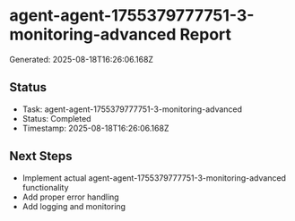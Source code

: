 # agent-agent-1755379777751-3-monitoring-advanced Report

Generated: 2025-08-18T16:26:06.168Z

## Status
- Task: agent-agent-1755379777751-3-monitoring-advanced
- Status: Completed
- Timestamp: 2025-08-18T16:26:06.168Z

## Next Steps
- Implement actual agent-agent-1755379777751-3-monitoring-advanced functionality
- Add proper error handling
- Add logging and monitoring
